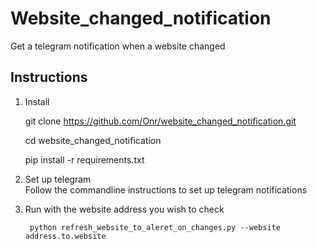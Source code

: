 # Website_changed_notification
Get a telegram notification when a website changed

## Instructions
1) Install 


    git clone https://github.com/Onr/website_changed_notification.git
    
    cd website_changed_notification
    
    pip install -r requirements.txt
2) Set up telegram  
Follow the commandline instructions to set up telegram notifications

3) Run with the website address you wish to check
    
        python refresh_website_to_aleret_on_changes.py --website address.to.website 

